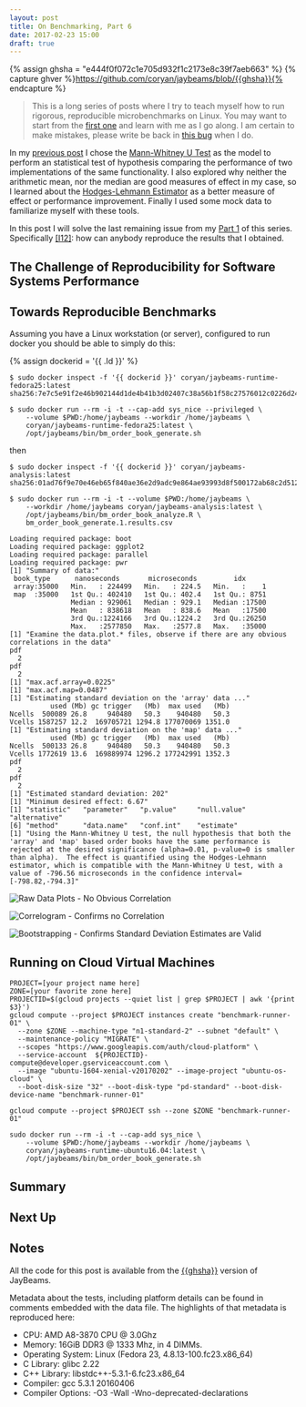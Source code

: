 ```yaml
---
layout: post
title: On Benchmarking, Part 6
date: 2017-02-23 15:00
draft: true
---
```


{% assign ghsha = "e444f0f072c1e705d932f1c2173e8c39f7aeb663" %}
{% capture ghver %}https://github.com/coryan/jaybeams/blob/{{ghsha}}{% endcapture %}

> This is a long series of posts where I try to teach myself how to
> run rigorous, reproducible microbenchmarks on Linux.  You may
> want to start from the [first one](/2017/01/04/on-benchmarking-part-1/)
> and learn with me as I go along.
> I am certain to make mistakes, please write be back in
> [this bug](https://github.com/coryan/coryan.github.io/issues/1) when
> I do.

In my [previous post]({{page.previous.url}}) I chose the [Mann-Whitney U
Test](https://en.wikipedia.org/wiki/Mann%E2%80%93Whitney_U_test)
as the model to perform an statistical test of hypothesis comparing the performance of
two implementations of the same functionality.
I also explored why neither the arithmetic mean, nor the median are good measures of effect
in my case, so I learned about the [Hodges-Lehmann
Estimator](https://en.wikipedia.org/wiki/Hodges%E2%80%93Lehmann_estimator)
as a better measure of effect or performance improvement.
Finally I used some mock data to familiarize myself with these tools.

In this post I will solve the last remaining issue from my
[Part 1](/2017/01/04/on-benchmarking-part-1/) of this series.
Specifically [[I12]][issue 12]: how can anybody reproduce the results
that I obtained.

## The Challenge of Reproducibility for Software Systems Performance

## Towards Reproducible Benchmarks

Assuming you have a Linux workstation (or server), configured to run
docker you should be able to simply do this:

{% assign dockerid = '{{ .Id }}' %}
```
$ sudo docker inspect -f '{{ dockerid }}' coryan/jaybeams-runtime-fedora25:latest
sha256:7e7c5e91f2e46b902144d1de4b41b3d02407c38a56b1f58c27576012c0226d24

$ sudo docker run --rm -i -t --cap-add sys_nice --privileged \
    --volume $PWD:/home/jaybeams --workdir /home/jaybeams \
    coryan/jaybeams-runtime-fedora25:latest \
    /opt/jaybeams/bin/bm_order_book_generate.sh
```

then 

```
$ sudo docker inspect -f '{{ dockerid }}' coryan/jaybeams-analysis:latest
sha256:01ad76f9e70e46eb65f840ae36e2d9adc9e864ae93993d8f500172ab68c2d512

$ sudo docker run --rm -i -t --volume $PWD:/home/jaybeams \
    --workdir /home/jaybeams coryan/jaybeams-analysis:latest \
    /opt/jaybeams/bin/bm_order_book_analyze.R \
    bm_order_book_generate.1.results.csv
```

```
Loading required package: boot
Loading required package: ggplot2
Loading required package: parallel
Loading required package: pwr
[1] "Summary of data:"
 book_type      nanoseconds       microseconds         idx       
 array:35000   Min.   : 224499   Min.   : 224.5   Min.   :    1  
 map  :35000   1st Qu.: 402410   1st Qu.: 402.4   1st Qu.: 8751  
               Median : 929061   Median : 929.1   Median :17500  
               Mean   : 838618   Mean   : 838.6   Mean   :17500  
               3rd Qu.:1224166   3rd Qu.:1224.2   3rd Qu.:26250  
               Max.   :2577850   Max.   :2577.8   Max.   :35000  
[1] "Examine the data.plot.* files, observe if there are any obvious correlations in the data"
pdf 
  2 
pdf 
  2 
[1] "max.acf.array=0.0225"
[1] "max.acf.map=0.0487"
[1] "Estimating standard deviation on the 'array' data ..."
          used (Mb) gc trigger   (Mb)  max used   (Mb)
Ncells  500089 26.8     940480   50.3    940480   50.3
Vcells 1587257 12.2  169705721 1294.8 177070069 1351.0
[1] "Estimating standard deviation on the 'map' data ..."
          used (Mb) gc trigger   (Mb)  max used   (Mb)
Ncells  500133 26.8     940480   50.3    940480   50.3
Vcells 1772619 13.6  169889974 1296.2 177242991 1352.3
pdf 
  2 
pdf 
  2 
[1] "Estimated standard deviation: 202"
[1] "Minimum desired effect: 6.67"
[1] "statistic"   "parameter"   "p.value"     "null.value"  "alternative"
[6] "method"      "data.name"   "conf.int"    "estimate"   
[1] "Using the Mann-Whitney U test, the null hypothesis that both the 'array' and 'map' based order books have the same performance is rejected at the desired significance (alpha=0.01, p-value=0 is smaller than alpha).  The effect is quantified using the Hodges-Lehmann estimator, which is compatible with the Mann-Whitney U test, with a value of -796.56 microseconds in the confidence interval=[-798.82,-794.3]"
```

![](/public/{{page.id}}/data.plot.png
"Raw Data Plots - No Obvious Correlation")

![](/public/{{page.id}}/data.acf.svg
"Correlogram - Confirms no Correlation")

![](/public/{{page.id}}/boot.sd.png
"Bootstrapping - Confirms Standard Deviation Estimates are Valid")

## Running on Cloud Virtual Machines

[//]: # (PROJECT="jaybeams-150920")
[//]: # (ZONE="us-central1-c")

```
PROJECT=[your project name here]
ZONE=[your favorite zone here]
PROJECTID=$(gcloud projects --quiet list | grep $PROJECT | awk '{print $3}')
gcloud compute --project $PROJECT instances create "benchmark-runner-01" \
  --zone $ZONE --machine-type "n1-standard-2" --subnet "default" \
  --maintenance-policy "MIGRATE" \
  --scopes "https://www.googleapis.com/auth/cloud-platform" \
  --service-account  ${PROJECTID}-compute@developer.gserviceaccount.com \
  --image "ubuntu-1604-xenial-v20170202" --image-project "ubuntu-os-cloud" \
  --boot-disk-size "32" --boot-disk-type "pd-standard" --boot-disk-device-name "benchmark-runner-01"

gcloud compute --project $PROJECT ssh --zone $ZONE "benchmark-runner-01"

sudo docker run --rm -i -t --cap-add sys_nice \
    --volume $PWD:/home/jaybeams --workdir /home/jaybeams \
    coryan/jaybeams-runtime-ubuntu16.04:latest \
    /opt/jaybeams/bin/bm_order_book_generate.sh

```

## Summary

## Next Up

## Notes

All the code for this post is available from the
[{{ghsha}}](https://github.com/coryan/jaybeams/tree/{{ghsha}})
version of JayBeams.

Metadata about the tests, including platform details can be found in
comments embedded with the data file.
The highlights of that metadata is reproduced here:

* CPU: AMD A8-3870 CPU @ 3.0Ghz
* Memory: 16GiB DDR3 @ 1333 Mhz, in 4 DIMMs.
* Operating System: Linux (Fedora 23, 4.8.13-100.fc23.x86_64)
* C Library: glibc 2.22
* C++ Library: libstdc++-5.3.1-6.fc23.x86_64
* Compiler: gcc 5.3.1 20160406
* Compiler Options: -O3 -Wall -Wno-deprecated-declarations

[issue 12]: /2017/01/04/on-benchmarking-part-1/#bad-not-reproducible

